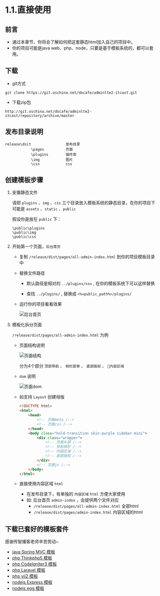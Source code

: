 # 1.1.直接使用

## 前言

- 通过本章节，你将会了解如何把这套静态html加入自己的项目中。
- 你的项目可能是java web、php、node，只要是基于模板系统的，都可以套用。

## 下载

- git方式

```
git clone https://git.oschina.net/docafe/adminlte2-itcast.git
```

- 下载zip包

```
http://git.oschina.net/docafe/adminlte2-itcast/repository/archive/master
```

## 发布目录说明

```
release\dsit                发布目录
            \pages          页面
            \plugins        插件库
            \img            图片
            \css            css
```

## 创建模板步骤

1. 安置静态文件

    请把 `plugins` 、`img` 、`css` 三个目录放入模板系统的静态目录，在你的项目下可能是 `assets` 、`static` 、`public`

    假设你是放在 `public` 下：

    ```
    \public\plugins
    \public\img
    \public\css
    ```

2. 开始第一个页面，`后台首页`

    - 复制 `/release/dist/pages/all-admin-index.html` 到你的项目模板目录中

    - 替换文件路径

        - 默认路径是相对的 `../plugins/xxx` , 在你的模板系统下可以这样替换
        
        - 查找 `../plugins/` , 替换成 `<%=public_path%>/plugins/`

    - 运行你的项目看看效果

        ![后台首页](https://hans007.gitbooks.io/adminlte2-itcast/img/后台首页.png)

3. 模板化拆分页面

    `/release/dist/pages/all-admin-index.html` 为例

    - 页面结构说明

        ![页面结构](https://hans007.gitbooks.io/adminlte2-itcast/img/页面结构.png)

        分为4个部分 `顶部导航` 、 `侧栏菜单` 、 `底部版权` 、 `内容区域`

    - `dom` 说明

        ![页面dom](https://hans007.gitbooks.io/adminlte2-itcast/img/页面dom.png)

    - 如支持 `Layout` 创建母版

        ```html
        <!DOCTYPE html>
        <html>
            <head>
                <!-- 页面meta /-->
                <!-- 页面css /-->
            </head>
            <body class="hold-transition skin-purple sidebar-mini">
                <div class="wrapper">
                    <!-- 页面头部 /-->
                    <!-- 导航侧栏 /-->
                    <!-- 内容区域 /-->
                    <!-- 底部版权 /-->
                </div>
                <!-- 页面js /-->
            </body>
        </html>
        ```

    - 直接使用内容区域 `html`
        - 在发布目录下，有单独的 `内容区域` `html` 方便大家使用
        - 如: 后台首页 `admin-index` ，会提供两个文件对应
            - `/release/dist/pages/all-admin-index.html`      全部html
            - `/release/dist/pages/admin-index.html`          内容区域的html

## 下载已套好的模板套件

感谢传智播客老师辛苦劳动~

- [java Spring MVC 模板]()
- [php Thinkphp5 模板]()
- [php CodeIgniter3 模板]()
- [php Laravel 模板]()
- [php yii2 模板]()
- [nodejs Express 模板]()
- [nodejs egg 模板]()